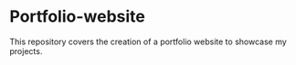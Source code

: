 # Portfolio-website

This repository covers the creation of a portfolio website to showcase my projects. 